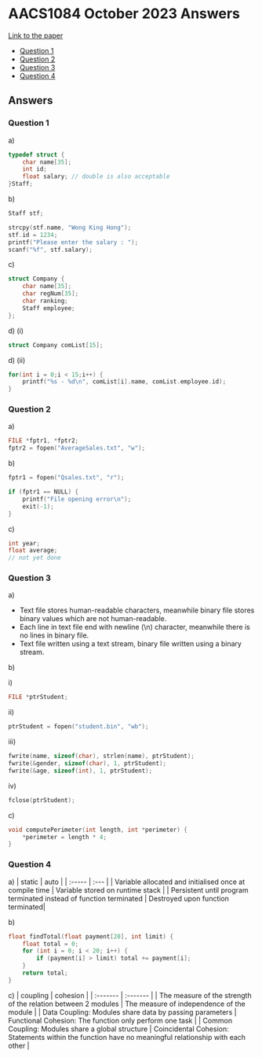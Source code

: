 # AACS1084 October 2023 Answers

[Link to the paper](https://eprints.tarc.edu.my/23317/1/AACS1084.pdf)

- [Question 1](#Question-1)
- [Question 2](#Question-2)
- [Question 3](#Question-3)
- [Question 4](#Question-4)

## Answers

### Question 1

a)

```c
typedef struct {
    char name[35];
    int id;
    float salary; // double is also acceptable
}Staff;
```

b)

```c
Staff stf;

strcpy(stf.name, "Wong King Hong");
stf.id = 1234;
printf("Please enter the salary : ");
scanf("%f", stf.salary);
```

c)

```c
struct Company {
    char name[35];
    char regNum[35];
    char ranking;
    Staff employee;
};
```

d) (i)

```c
struct Company comList[15];
```

d) (ii)

```c
for(int i = 0;i < 15;i++) {
    printf("%s - %d\n", comList[i].name, comList.employee.id);
}
```

### Question 2

a)

```c
FILE *fptr1, *fptr2;
fptr2 = fopen("AverageSales.txt", "w");
```

b)

```c
fptr1 = fopen("Qsales.txt", "r");

if (fptr1 == NULL) {
	printf("File opening error\n");
	exit(-1);
}
```

c)

```c
int year;
float average;
// not yet done
```

### Question 3

a)

- Text file stores human-readable characters, meanwhile binary file stores binary values which are not human-readable.
- Each line in text file end with newline (\n) character, meanwhile there is no lines in binary file.
- Text file written using a text stream, binary file written using a binary stream.

b)

i)

```c
FILE *ptrStudent;
```

ii)

```c
ptrStudent = fopen("student.bin", "wb");
```

iii)

```c
fwrite(name, sizeof(char), strlen(name), ptrStudent);
fwrite(&gender, sizeof(char), 1, ptrStudent);
fwrite(&age, sizeof(int), 1, ptrStudent);
```

iv)

```c
fclose(ptrStudent);
```

c)

```c
void computePerimeter(int length, int *perimeter) {
	*perimeter = length * 4;
}
```

### Question 4

a)
| static | auto |
| :----- | :--- |
| Variable allocated and initialised once at compile time | Variable stored on runtime stack |
| Persistent until program terminated instead of function terminated | Destroyed upon function terminated|

b)

```c
float findTotal(float payment[20], int limit) {
	float total = 0;
	for (int i = 0; i < 20; i++) {
		if (payment[i] > limit) total += payment[i];
	}
	return total;
}
```

c)
| coupling | cohesion |
| :------- | :------- |
| The measure of the strength of the relation between 2 modules | The measure of independence of the module |
| Data Coupling: Modules share data by passing parameters | Functional Cohesion: The function only perform one task |
| Common Coupling: Modules share a global structure | Coincidental Cohesion: Statements within the function have no meaningful relationship with each other |
